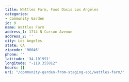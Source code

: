 ```yaml
---
title: Wattles Farm, Food Oasis Los Angeles
categories:
- Community Garden
id: 9
name: Wattles Farm
address_1: 1714 N Curson Avenue
address_2: ''
city: Los Angeles
state: CA
zipcode: '90046'
phone: ''
latitude: '34.101991'
longitude: "-118.355012"
hours: []
uri: "/community-garden-from-staging-api/wattles-farm/"
---
```


